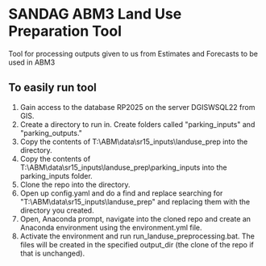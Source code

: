 # SANDAG ABM3 Land Use Preparation Tool
Tool for processing outputs given to us from Estimates and Forecasts to be used in ABM3

## To easily run tool
1. Gain access to the database RP2025 on the server DGISWSQL22 from GIS.
2. Create a directory to run in. Create folders called "parking_inputs" and "parking_outputs."
3. Copy the contents of T:\ABM\data\sr15_inputs\landuse_prep into the directory.
4. Copy the contents of T:\ABM\data\sr15_inputs\landuse_prep\parking_inputs into the parking_inputs folder.
5. Clone the repo into the directory.
6. Open up config.yaml and do a find and replace searching for "T:\ABM\data\sr15_inputs\landuse_prep" and replacing them with the directory you created.
7. Open, Anaconda prompt, navigate into the cloned repo and create an Anaconda environment using the environment.yml file.
8. Activate the environment and run run_landuse_preprocessing.bat. The files will be created in the specified output_dir (the clone of the repo if that is unchanged).